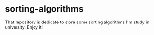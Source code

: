 # sorting-algorithms
That repository is dedicate to store some sorting algorithms I'm study in university. Enjoy it!
